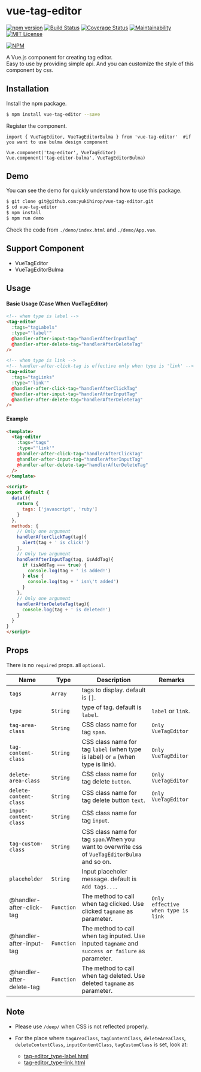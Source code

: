 # vue-tag-editor

[![npm version](https://badge.fury.io/js/vue-tag-editor-set.svg)](https://badge.fury.io/js/vue-tag-editor-set)
[![Build Status](https://travis-ci.org/yukihirop/vue-tag-editor.svg?branch=master)](https://travis-ci.org/yukihirop/vue-tag-editor)
[![Coverage Status](https://coveralls.io/repos/github/yukihirop/vue-tag-editor/badge.svg?branch=before_release)](https://coveralls.io/github/yukihirop/vue-tag-editor?branch=before_release)
[![Maintainability](https://api.codeclimate.com/v1/badges/69b323668f245135f9d2/maintainability)](https://codeclimate.com/github/yukihirop/vue-tag-editor/maintainability)
[![MIT License](http://img.shields.io/badge/license-MIT-blue.svg?style=flat)](LICENSE)

[![NPM](https://nodei.co/npm/vue-tag-editor-set.png)](https://nodei.co/npm/vue-tag-editor-set/)


A Vue.js component for creating tag editor.<br>
Easy to use by providing simple api. And you can customize the style of this component by css.

## Installation

Install the npm package.

```bash
$ npm install vue-tag-editor --save
```

Register the component.

```
import { VueTagEditor, VueTagEditorBulma } from 'vue-tag-editor'  #if you want to use bulma design component

Vue.component('tag-editor', VueTagEditor)
Vue.component('tag-editor-bulma', VueTagEditorBulma)
```

## Demo

You can see the demo for quickly understand how to use this package.

```bash
$ git clone git@github.com:yukihirop/vue-tag-editor.git
$ cd vue-tag-editor
$ npm install
$ npm run demo
```

Check the code from `./demo/index.html` and `./demo/App.vue`.

## Support Component

- VueTagEditor
- VueTagEditorBulma

## Usage

#### Basic Usage (Case When VueTagEditor)

```html
<!-- when type is label -->
<tag-editor
  :tags="tagLabels"
  :type="'label'"
  @handler-after-input-tag="handlerAfterInputTag"
  @handler-after-delete-tag="handlerAfterDeleteTag"
/>

<!-- when type is link -->
<!-- handler-after-click-tag is effective only when type is 'link' -->
<tag-editor
  :tags="tagLinks"
  :type="'link'"
  @handler-after-click-tag="handlerAfterClickTag"
  @handler-after-input-tag="handlerAfterInputTag"
  @handler-after-delete-tag="handlerAfterDeleteTag"
/>
```

#### Example

```html
<template>
  <tag-editor
    :tags="tags"
    :type="'link'"
    @handler-after-click-tag="handlerAfterClickTag"
    @handler-after-input-tag="handlerAfterInputTag"
    @handler-after-delete-tag="handlerAfterDeleteTag"
  />
</template>

<script>
export default {
  data(){
    return {
      tags: ['javascript', 'ruby']
    }
  },
  methods: {
    // Only one argument
    handlerAfterClickTag(tag){
      alert(tag + ' is click!')
    },
    // Only two argument
    handlerAfterInputTag(tag, isAddTag){
      if (isAddTag === true) {
        console.log(tag + ' is added!')
      } else {
        console.log(tag + ' isn\'t added')
      }
    },
    // Only one argument
    handlerAfterDeleteTag(tag){
      console.log(tag + ' is deleted!')
    }
  }
}
</script>
```

## Props

There is no `required` props. all `optional`.

|Name|Type|Description|Remarks|
|----|----|-----------|-------|
|`tags`|`Array`|tags to display. default is `[]`.|
|`type`|`String`|type of tag. default is `label`.|`label` or `link`.|
|`tag-area-class`|`String`|CSS class name for tag `span`.|`Only VueTagEditor`|
|`tag-content-class`|`String`|CSS class name for tag `label` (when type is label) or `a` (when type is link).|`Only VueTagEditor`|
|`delete-area-class`|`String`|CSS class name for tag delete `button`.|`Only VueTagEditor`|
|`delete-content-class`|`String`|CSS class name for tag delete button `text`.|`Only VueTagEditor`|
|`input-content-class`|`String`|CSS class name for tag `input`.|
|`tag-custom-class`|`String`|CSS class name for tag `span`.When you want to overwrite css of `VueTagEditorBulma` and so on.|
|`placeholder`|`String`|Input placeholer message. default is `Add tags...`.|
|@handler-after-click-tag|`Function`|The method to call when tag clicked. Use clicked `tagname` as parameter.|`Only effective when type is link`|
|@handler-after-input-tag|`Function`|The method to call when tag inputed. Use inputed `tagname` and `success or failure` as parameter.|
|@handler-after-delete-tag|`Function`|The method to call when tag deleted. Use deleted `tagname` as parameter.|

## Note

- Please use `/deep/` when CSS is not reflected properly.
- For the place where `tagAreaClass`, `tagContentClass`, `deleteAreaClass`, `deleteContentClass`, `inputContentClass`, `tagCustomClass` is set,
look at:

    - [tag-editor_type-label.html](https://github.com/yukihirop/vue-tag-editor/blob/master/docs/tag-editor_type-label.html)
    - [tag-editor_type-link.html](https://github.com/yukihirop/vue-tag-editor/blob/master/docs/tag-editor_type-link.html)
